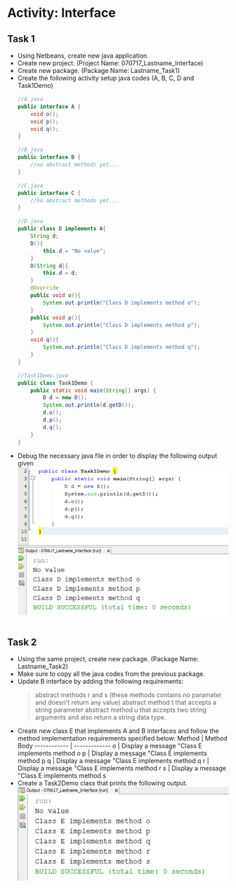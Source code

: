 # Activity: Interface

## Task 1

* Using Netbeans, create new java application.
* Create new project. (Project Name: 070717_Lastname_Interface)
* Create new package. (Package Name: Lastname_Task1)
* Create the following activity setup java codes (A, B, C, D and Task1Demo)
	```java
	//A.java
	public interface A {
	    void o();
	    void p();
	    void q();
	}
	```
	```java
	//B.java
	public interface B {
    	//no abstract methods yet...
	}
	```
	```java
	//C.java
	public interface C {
    	//no abstract methods yet...
	}
	```
	```java
	//D.java
	public class D implements A{
	    String d;
	    D(){
	        this.d = "No value";
	    }
	    D(String d){
	        this.d = d;
	    }
	    @Override
	    public void o(){
	        System.out.println("Class D implements method o");
	    }
	    public void p(){
	        System.out.println("Class D implements method p");
	    }
	    void q(){
	        System.out.println("Class D implements method q");
	    }
	}
	```
	```java
	//Task1Demo.java
	public class Task1Demo {
	    public static void main(String[] args) {
	        D d = new D();
	        System.out.println(d.getD());
	        d.o();
	        d.p();
	        d.q();
	    }
	}	
	```
* Debug the necessary java file in order to display the following output given
	![Task1](https://github.com/clydeatuic/oop-act7-interface/blob/master/task1.PNG)

## Task 2

* Using the same project, create new package. (Package Name: Lastname_Task2)
* Make sure to copy all the java codes from the previous package.
* Update B interface by adding the following requirements:
	> abstract methods r and s (these methods contains no paramater and doesn't return any value)
	> abstract method t that accepts a string parameter
	> abstract method u that accepts two string arguments and also return a string data type.
* Create new class E that implements A and B interfaces and follow the method implementation requirements specified below:
	Method | Method Body
	------------ | -------------
	o | Display a message "Class E implements method o
	p | Display a message "Class E implements method p
	q | Display a message "Class E implements method q
	r | Display a message "Class E implements method r
	s | Display a message "Class E implements method s
* Create a Task2Demo class that prints the following output.	
	![Task2](https://github.com/clydeatuic/oop-act7-interface/blob/master/task2.PNG)